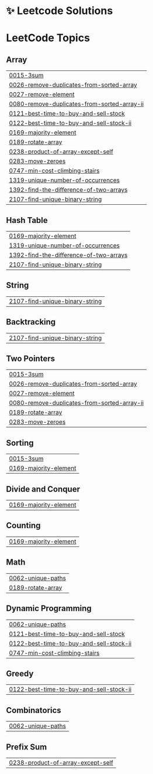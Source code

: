# ✨ Leetcode Solutions

<!---LeetCode Topics Start-->
# LeetCode Topics
## Array
|  |
| ------- |
| [0015-3sum](https://github.com/hovanhoa/leetcode-solution/tree/master/0015-3sum) |
| [0026-remove-duplicates-from-sorted-array](https://github.com/hovanhoa/leetcode-solution/tree/master/0026-remove-duplicates-from-sorted-array) |
| [0027-remove-element](https://github.com/hovanhoa/leetcode-solution/tree/master/0027-remove-element) |
| [0080-remove-duplicates-from-sorted-array-ii](https://github.com/hovanhoa/leetcode-solution/tree/master/0080-remove-duplicates-from-sorted-array-ii) |
| [0121-best-time-to-buy-and-sell-stock](https://github.com/hovanhoa/leetcode-solution/tree/master/0121-best-time-to-buy-and-sell-stock) |
| [0122-best-time-to-buy-and-sell-stock-ii](https://github.com/hovanhoa/leetcode-solution/tree/master/0122-best-time-to-buy-and-sell-stock-ii) |
| [0169-majority-element](https://github.com/hovanhoa/leetcode-solution/tree/master/0169-majority-element) |
| [0189-rotate-array](https://github.com/hovanhoa/leetcode-solution/tree/master/0189-rotate-array) |
| [0238-product-of-array-except-self](https://github.com/hovanhoa/leetcode-solution/tree/master/0238-product-of-array-except-self) |
| [0283-move-zeroes](https://github.com/hovanhoa/leetcode-solution/tree/master/0283-move-zeroes) |
| [0747-min-cost-climbing-stairs](https://github.com/hovanhoa/leetcode-solution/tree/master/0747-min-cost-climbing-stairs) |
| [1319-unique-number-of-occurrences](https://github.com/hovanhoa/leetcode-solution/tree/master/1319-unique-number-of-occurrences) |
| [1392-find-the-difference-of-two-arrays](https://github.com/hovanhoa/leetcode-solution/tree/master/1392-find-the-difference-of-two-arrays) |
| [2107-find-unique-binary-string](https://github.com/hovanhoa/leetcode-solution/tree/master/2107-find-unique-binary-string) |
## Hash Table
|  |
| ------- |
| [0169-majority-element](https://github.com/hovanhoa/leetcode-solution/tree/master/0169-majority-element) |
| [1319-unique-number-of-occurrences](https://github.com/hovanhoa/leetcode-solution/tree/master/1319-unique-number-of-occurrences) |
| [1392-find-the-difference-of-two-arrays](https://github.com/hovanhoa/leetcode-solution/tree/master/1392-find-the-difference-of-two-arrays) |
| [2107-find-unique-binary-string](https://github.com/hovanhoa/leetcode-solution/tree/master/2107-find-unique-binary-string) |
## String
|  |
| ------- |
| [2107-find-unique-binary-string](https://github.com/hovanhoa/leetcode-solution/tree/master/2107-find-unique-binary-string) |
## Backtracking
|  |
| ------- |
| [2107-find-unique-binary-string](https://github.com/hovanhoa/leetcode-solution/tree/master/2107-find-unique-binary-string) |
## Two Pointers
|  |
| ------- |
| [0015-3sum](https://github.com/hovanhoa/leetcode-solution/tree/master/0015-3sum) |
| [0026-remove-duplicates-from-sorted-array](https://github.com/hovanhoa/leetcode-solution/tree/master/0026-remove-duplicates-from-sorted-array) |
| [0027-remove-element](https://github.com/hovanhoa/leetcode-solution/tree/master/0027-remove-element) |
| [0080-remove-duplicates-from-sorted-array-ii](https://github.com/hovanhoa/leetcode-solution/tree/master/0080-remove-duplicates-from-sorted-array-ii) |
| [0189-rotate-array](https://github.com/hovanhoa/leetcode-solution/tree/master/0189-rotate-array) |
| [0283-move-zeroes](https://github.com/hovanhoa/leetcode-solution/tree/master/0283-move-zeroes) |
## Sorting
|  |
| ------- |
| [0015-3sum](https://github.com/hovanhoa/leetcode-solution/tree/master/0015-3sum) |
| [0169-majority-element](https://github.com/hovanhoa/leetcode-solution/tree/master/0169-majority-element) |
## Divide and Conquer
|  |
| ------- |
| [0169-majority-element](https://github.com/hovanhoa/leetcode-solution/tree/master/0169-majority-element) |
## Counting
|  |
| ------- |
| [0169-majority-element](https://github.com/hovanhoa/leetcode-solution/tree/master/0169-majority-element) |
## Math
|  |
| ------- |
| [0062-unique-paths](https://github.com/hovanhoa/leetcode-solution/tree/master/0062-unique-paths) |
| [0189-rotate-array](https://github.com/hovanhoa/leetcode-solution/tree/master/0189-rotate-array) |
## Dynamic Programming
|  |
| ------- |
| [0062-unique-paths](https://github.com/hovanhoa/leetcode-solution/tree/master/0062-unique-paths) |
| [0121-best-time-to-buy-and-sell-stock](https://github.com/hovanhoa/leetcode-solution/tree/master/0121-best-time-to-buy-and-sell-stock) |
| [0122-best-time-to-buy-and-sell-stock-ii](https://github.com/hovanhoa/leetcode-solution/tree/master/0122-best-time-to-buy-and-sell-stock-ii) |
| [0747-min-cost-climbing-stairs](https://github.com/hovanhoa/leetcode-solution/tree/master/0747-min-cost-climbing-stairs) |
## Greedy
|  |
| ------- |
| [0122-best-time-to-buy-and-sell-stock-ii](https://github.com/hovanhoa/leetcode-solution/tree/master/0122-best-time-to-buy-and-sell-stock-ii) |
## Combinatorics
|  |
| ------- |
| [0062-unique-paths](https://github.com/hovanhoa/leetcode-solution/tree/master/0062-unique-paths) |
## Prefix Sum
|  |
| ------- |
| [0238-product-of-array-except-self](https://github.com/hovanhoa/leetcode-solution/tree/master/0238-product-of-array-except-self) |
<!---LeetCode Topics End-->